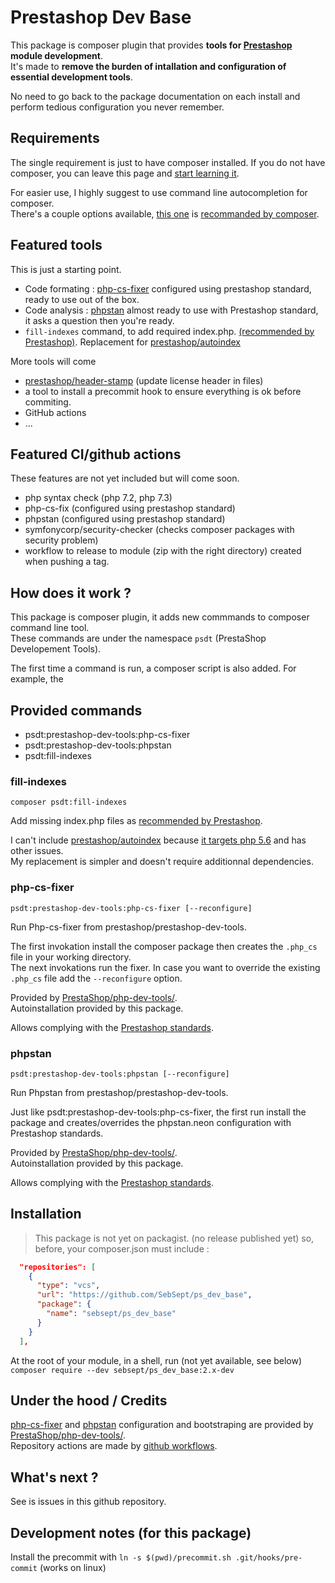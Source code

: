 # Prestashop Dev Base

This package is composer plugin that provides **tools for [Prestashop](https://github.com/prestashop/prestashop) module development**.  
It's made to **remove the burden of intallation and configuration of essential development tools**. 

No need to go back to the package documentation on each install and perform tedious configuration you never remember.

## Requirements 

The single requirement is just to have composer installed.
If you do not have composer, you can leave this page and [start learning it](https://getcomposer.org/).

For easier use, I highly suggest to use command line autocompletion for composer.  
There's a couple options available, [this one](https://github.com/bamarni/symfony-console-autocomplete) is [recommanded by composer](https://getcomposer.org/doc/03-cli.md#command-line-completion).

## Featured tools

This is just a starting point.

- Code formating : [php-cs-fixer](https://github.com/FriendsOfPhp/PHP-CS-Fixer) configured using prestashop standard, ready to use out of the box.
- Code analysis : [phpstan](https://phpstan.org/) almost ready to use with Prestashop standard, it asks a question then you're ready. 
- `fill-indexes` command, to add required index.php. [(recommended by Prestashop)](https://devdocs.prestashop.com/1.7/modules/sell/techvalidation-checklist/#a-file-indexphp-exists-in-each-folder). Replacement for [prestashop/autoindex](https://github.com/PrestaShopCorp/autoindex)

More tools will come 
- [prestashop/header-stamp](https://github.com/PrestaShopCorp/header-stamp/) (update license header in files)
- a tool to install a precommit hook to ensure everything is ok before commiting.
- GitHub actions
- ...

## Featured CI/github actions

These features are not yet included but will come soon.

- php syntax check (php 7.2, php 7.3)
- php-cs-fix (configured using prestashop standard)
- phpstan (configured using prestashop standard)
- symfonycorp/security-checker (checks composer packages with security problem)
- workflow to release to module (zip with the right directory) created when pushing a tag.

## How does it work ?

This package is composer plugin, it adds new commmands to composer command line tool.  
These commands are under the namespace `psdt` (PrestaShop Developement Tools).

The first time a command is run, a composer script is also added.
For example, the 

## Provided commands

* psdt:prestashop-dev-tools:php-cs-fixer
* psdt:prestashop-dev-tools:phpstan
* psdt:fill-indexes

### fill-indexes

`composer psdt:fill-indexes`

Add missing index.php files as [recommended by Prestashop](https://devdocs.prestashop.com/1.7/modules/sell/techvalidation-checklist/#a-file-indexphp-exists-in-each-folder).

I can't include [prestashop/autoindex](https://github.com/PrestaShopCorp/autoindex) because [it targets php 5.6](https://github.com/PrestaShopCorp/autoindex/blob/92e10242f94a99163dece280f6bd7b7c2b79c158/composer.json#L23) and has other issues.  
My replacement is simpler and doesn't require additionnal dependencies.

### php-cs-fixer

`psdt:prestashop-dev-tools:php-cs-fixer [--reconfigure]`

Run Php-cs-fixer from prestashop/prestashop-dev-tools.

The first invokation install the composer package then creates the `.php_cs` file in your working directory.  
The next invokations run the fixer.
In case you want to override the existing `.php_cs` file add the `--reconfigure` option.

Provided by [PrestaShop/php-dev-tools/](https://github.com/PrestaShop/php-dev-tools/).  
Autoinstallation provided by this package.

Allows complying with the [Prestashop standards](https://devdocs.prestashop.com/1.7/development/coding-standards/).

### phpstan

`psdt:prestashop-dev-tools:phpstan [--reconfigure]`

Run Phpstan from prestashop/prestashop-dev-tools.

Just like psdt:prestashop-dev-tools:php-cs-fixer, the first run install the package and creates/overrides the phpstan.neon configuration with Prestashop standards.

Provided by [PrestaShop/php-dev-tools/](https://github.com/PrestaShop/php-dev-tools/).  
Autoinstallation provided by this package.

Allows complying with the [Prestashop standards](https://devdocs.prestashop.com/1.7/development/coding-standards/).

## Installation

> This package is not yet on packagist. (no release published yet)
> so, before, your composer.json must include :

```json
  "repositories": [
    {
      "type": "vcs",
      "url": "https://github.com/SebSept/ps_dev_base",
      "package": {
        "name": "sebsept/ps_dev_base"
      }
    }
  ],
```

At the root of your module, in a shell, run (not yet available, see below)
`composer require --dev sebsept/ps_dev_base:2.x-dev`

## Under the hood / Credits

[php-cs-fixer](https://github.com/FriendsOfPhp/PHP-CS-Fixer) and [phpstan](https://phpstan.org/) configuration and bootstraping are provided by [PrestaShop/php-dev-tools/](https://github.com/PrestaShop/php-dev-tools/).  
Repository actions are made by [github workflows](https://docs.github.com/en/free-pro-team@latest/actions).

## What's next ?

See is issues in this github repository.

## Development notes (for this package)

Install the precommit with `ln -s $(pwd)/precommit.sh .git/hooks/pre-commit` (works on linux)
